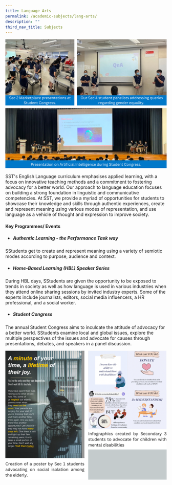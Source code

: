 ```yaml
---
title: Language Arts
permalink: /academic-subjects/lang-arts/
description: ""
third_nav_title: Subjects
---
```

![](/images/Curriculum/IP%20-%20El%20Collate.png)

SST's English Language curriculum emphasises applied learning, with a focus on innovative teaching methods and a commitment to fostering advocacy for a better world. Our approach to language education focuses on building a strong foundation in linguistic and communicative competencies. At SST, we provide a myriad of opportunities for students to showcase their knowledge and skills through authentic experiences, create and represent meaning using various modes of representation, and use language as a vehicle of thought and expression to improve society.   
  

#### Key Programmes/ Events
* ##### Authentic Learning - the Performance Task way 
SStudents get to create and represent meaning using a variety of semiotic modes according to purpose, audience and context.

* ##### Home-Based Learning (HBL) Speaker Series 
During HBL days, SStudents are given the opportunity to be exposed to trends in society as well as how language is used in various industries when they attend online sharing sessions by invited industry experts. Some of the experts include journalists, editors, social media influencers, a HR professional, and a social worker.

* ##### Student Congress 
The annual Student Congress aims to inculcate the attitude of advocacy for a better world.  SStudents examine local and global issues, explore the multiple perspectives of the issues and advocate for causes through presentations,  debates, and speakers in a panel discussion.




![](/images/Artefact%20(LA).png)